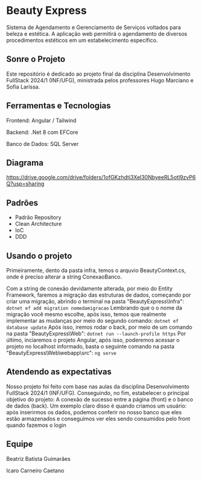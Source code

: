# Beauty Express
Sistema de Agendamento e Gerenciamento de Serviços voltados para beleza e estética. A aplicação web permitirá o agendamento de diversos procedimentos estéticos em um estabelecimento específico.

## Sonre o Projeto 
Este repositório é dedicado ao projeto final da disciplina Desenvolvimento FullStack 2024/1 (INF/UFG), ministrada pelos professores Hugo Marciano e Sofia Larissa.

## Ferramentas e Tecnologias
Frontend: Angular / Tailwind

Backend: .Net 8 com EFCore

Banco de Dados: SQL Server

## Diagrama
https://drive.google.com/drive/folders/1ofGKzhdtj3Xel30NbyeeRL5otI9zvP6Q?usp=sharing

## Padrões
- Padrão Repository
- Clean Architecture
- IoC
- DDD

## Usando o projeto 
Primeiramente, dento da pasta infra, temos o arquvio BeautyContext.cs, onde é preciso alterar a string ConexaoBanco.

Com a string de conexão devidamente alterada, por meio do Entity Framework, faremos a migração das estruturas de dados, começando por criar uma migração, abrindo o terminal na pasta "BeautyExpress\Infra":
`
dotnet ef add migration nomedamigracao
`
Lembrando que o o nome da migração você mesmo escolhe, após isso, temos que realmente implementar as mudanças por meio do segundo comando:
`
dotnet ef database update
`
Após isso, iremos rodar o back, por meio de um comando na pasta "BeautyExpress\Web":
`
dotnet run --launch-profile https
`
Por último, inciaremos o projeto Angular, após isso, poderemos acessar o projeto no localhost informado, basta o seguinte comando na pasta "BeautyExpress\Web\webapp\src":
`
ng serve
`
## Atendendo as expectativas
Nosso projeto foi feito com base nas aulas da disciplina Desenvolvimento FullStack 2024/1 (INF/UFG). Conseguindo, no fim, estabelecer o principal objetivo do projeto: A conexão de sucesso entre a página (front) e o banco de dados (back). Um exemplo claro disso é quando criamos um usuário: após inserirmos os dados, podemos conferir no nosso banco que eles estão armazenados e conseguimos ver eles sendo consumidos pelo front quando fazemos o login

## Equipe
Beatriz Batista Guimarães

Icaro Carneiro Caetano
